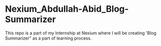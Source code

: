 # Nexium_Abdullah-Abid_Blog-Summarizer
This repo is a part of my Internship at Nexium where I will be creating 'Blog Summarizer" as a part of learning process.
